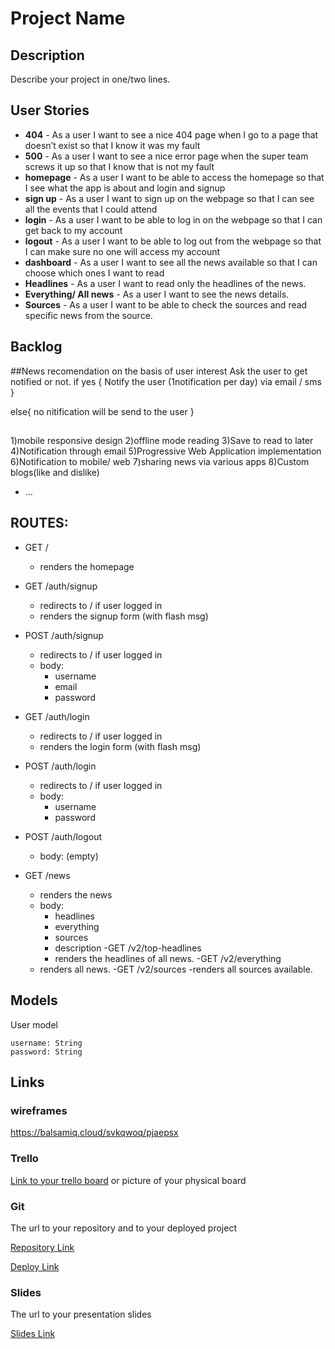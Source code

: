 # Project Name

## Description

Describe your project in one/two lines.
 
## User Stories

- **404** - As a user I want to see a nice 404 page when I go to a page that doesn’t exist so that I know it was my fault 
- **500** - As a user I want to see a nice error page when the super team screws it up so that I know that is not my fault
- **homepage** - As a user I want to be able to access the homepage so that I see what the app is about and login and signup
- **sign up** - As a user I want to sign up on the webpage so that I can see all the events that I could attend
- **login** - As a user I want to be able to log in on the webpage so that I can get back to my account
- **logout** - As a user I want to be able to log out from the webpage so that I can make sure no one will access my account
- **dashboard** - As a user I want to see all the news available so that I can choose which ones I want to read
- **Headlines** - As a user I want to read only the headlines of the news.
- **Everything/ All news** - As a user I want to see the news details.
- **Sources** - As a user I want to be able to check the sources and read specific news from the source.

## Backlog

##News recomendation 
on the basis of user interest
Ask the user to get notified or not.
if yes
{
Notify the user (1notification per day) via email / sms
}

else{
no nitification will be send to the user
}
##
1)mobile responsive design
2)offline mode reading 
3)Save to read to later
4)Notification through email
5)Progressive Web Application implementation
6)Notification to mobile/ web
7)sharing news via various apps
8)Custom blogs(like and dislike)
- ...


## ROUTES:

- GET / 
  - renders the homepage
- GET /auth/signup
  - redirects to / if user logged in
  - renders the signup form (with flash msg)
- POST /auth/signup
  - redirects to / if user logged in
  - body:
    - username
    - email
    - password
- GET /auth/login
  - redirects to / if user logged in
  - renders the login form (with flash msg)
- POST /auth/login
  - redirects to / if user logged in
  - body:
    - username
    - password
- POST /auth/logout
  - body: (empty)

- GET /news
  - renders the news
  - body: 
    - headlines
    - everything
    - sources
    - description
  -GET /v2/top-headlines
    - renders the headlines of all news.
  -GET /v2/everything
   - renders all news.
   -GET /v2/sources
    -renders all sources available.




## Models

User model
 
```
username: String
password: String
```


## Links
### wireframes

https://balsamiq.cloud/svkqwoq/pjaepsx

### Trello

[Link to your trello board](https://trello.com) or picture of your physical board

### Git

The url to your repository and to your deployed project

[Repository Link](http://github.com)

[Deploy Link](http://heroku.com)

### Slides

The url to your presentation slides

[Slides Link](http://slides.com)
